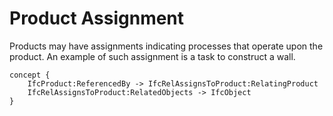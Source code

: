 Product Assignment
==================

Products may have assignments indicating processes that operate upon the product. An example of such assignment is a task to construct a wall.

```
concept {
    IfcProduct:ReferencedBy -> IfcRelAssignsToProduct:RelatingProduct
    IfcRelAssignsToProduct:RelatedObjects -> IfcObject
}
```
